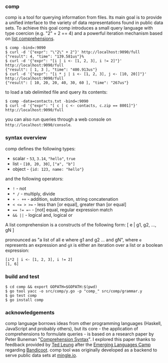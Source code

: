 ### comp

comp is a tool for querying information from files. Its main goal is
to provide a unified interface to the variety of data representations found
in public data sets. To achieve this goal comp introduces a small query
language with type coercion (e.g. "2" + 2 == 4) and a powerful iteration
mechanism based on [list comprehensions][0].

    $ comp -bind=:9090
    $ curl -d '{"expr": "\"2\" + 2"}' http://localhost:9090/full
    {"result": 4, "time": "139.581us"}%
    $ curl -d '{"expr": "[i | i <- [1, 2, 3], i != 2]"}' http://localhost:9090/full
    {"result": [ 1, 3 ], "time": "400.913us"}
    $ curl -d '{"expr": "[i * j | i <- [1, 2, 3], j <- [10, 20]]"}' http://localhost:9090/full
    {"result": [ 10, 20, 20, 40, 30, 60 ], "time": "267us"}

to load a tab delimited file and query its contents:

    $ comp -data=contacts.txt -bind=:9090
    $ curl -d '{"expr": "[ c | c <- contacts, c.zip == 8001]"}' http://localhost:9090/full

you can also run queries through a web console on `http://localhost:9090/console`.

### syntax overview

comp defines the following types:
  * scalar - `53`, `3.14`, `"hello"`, `true`
  * list - `[10, 20, 30]`, `["a", "b"]`
  * object - `{id: 123, name: "hello"}`

and the following operators:
  * `!` - not
  * `* /` - multiply, divide
  * `+ - ++` - addition, subtraction, string concatenation
  * `< <= > >=` - less than [or equal], greater than [or equal]
  * `== != =~` - [not] equal, regular expression match
  * `&& ||` - logical and, logical or

A list comprehension is a constructs of the following form:
    [ e | g1, g2, ..., gN ]

pronounced as "a list of all e where g1 and g2 ... and gN", where `e`
represents an expression and `gX` is either an iteration over a list
or a boolean expression:

    [i*2 | i <- [1, 2, 3], i != 2]
    [1, 6]

### build and test

    $ cd comp && export GOPATH=$GOPATH:$(pwd)
    $ go tool yacc -o src/comp/y.go -p "comp_" src/comp/grammar.y
    $ go test comp
    $ go install comp

### acknowledgements

comp language borrows ideas from other programming languages (Haskell,
JavaScript and probably others), but its core - the application of
comprehensions to formulate queries - is based on a research paper by Peter
Buneman "[Comprehension Syntax][1]". I explored this paper thanks to feedback
provided by [Ted Leung][2] after the [Emerging Languages Camp][3] regarding
[Bandicoot][4]. comp tool was originally developed as a backend to serve
public data sets at [mingle.io][5].

[0]: http://en.wikipedia.org/wiki/List_comprehension "List Comprehension"
[1]: http://citeseerx.ist.psu.edu/viewdoc/summary?doi=10.1.1.26.993 "Comprehension Syntax (1994), by Peter Buneman , Leonid Libkin, Dan Suciu, Val Tannen, Limsoon Wong"
[2]: http://www.sauria.com/blog/2012/09/27/strange-loop-2012/ "Ted Leung's Blog"
[3]: https://thestrangeloop.com/preconf "Emerging Languages Camp"
[4]: http://bandilab.org "Bandicoot"
[5]: https://mingle.io "mingle.io GmbH"
